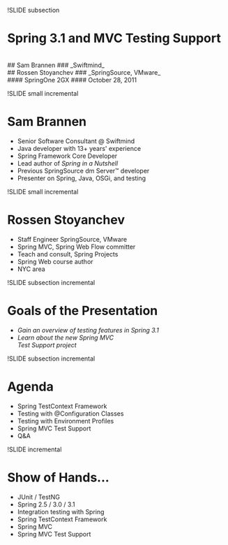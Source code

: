!SLIDE subsection
# __Spring 3.1 and MVC Testing Support__
<br />
## Sam Brannen
### _Swiftmind_
<br />
## Rossen Stoyanchev
### _SpringSource, VMware_
<br />
#### SpringOne 2GX
#### October 28, 2011


!SLIDE small incremental
# __Sam Brannen__

* Senior Software Consultant @ Swiftmind
* Java developer with 13+ years' experience
* Spring Framework Core Developer
* Lead author of _Spring in a Nutshell_
* Previous SpringSource dm Server™ developer
* Presenter on Spring, Java, OSGi, and testing


!SLIDE small incremental
# __Rossen Stoyanchev__

* Staff Engineer SpringSource, VMware
* Spring MVC, Spring Web Flow committer
* Teach and consult, Spring Projects
* Spring Web course author
* NYC area


!SLIDE subsection incremental
# Goals of the Presentation

* _Gain an overview of testing features in Spring 3.1_
* _Learn about the new Spring MVC<br /> Test Support project_


!SLIDE subsection incremental
# Agenda

* Spring TestContext Framework
* Testing with @Configuration Classes
* Testing with Environment Profiles
* Spring MVC Test Support
* Q&A


!SLIDE incremental
# Show of Hands...

* JUnit / TestNG
* Spring 2.5 / 3.0 / 3.1
* Integration testing with Spring
* Spring TestContext Framework
* Spring MVC
* Spring MVC Test Support

